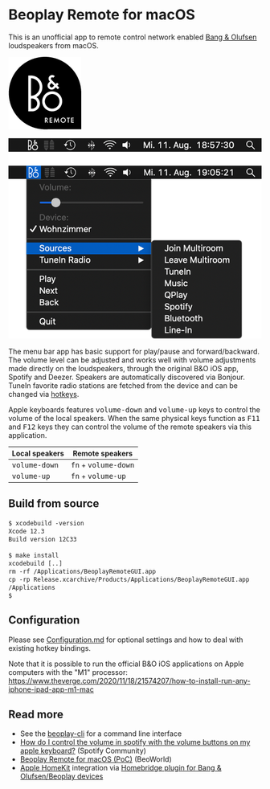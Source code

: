 # Beoplay Remote for macOS

This is an unofficial app to remote control network enabled [Bang & Olufsen](https://www.bang-olufsen.com/) loudspeakers from macOS.

![AppIcon](./screenshot_app_icon.png)


![Screenshot](./screenshot.png)

The menu bar app has basic support for play/pause and forward/backward. The volume level can be adjusted and works well with volume adjustments made directly on the loudspeakers, through the original B&O iOS app, Spotify and Deezer. Speakers are automatically discovered via Bonjour. TuneIn favorite radio stations are fetched from the device and can be changed via [hotkeys](Configuration.md#hotkeys--keyboard-shortcuts).



Apple keyboards features <kbd>volume-down</kbd> and <kbd>volume-up</kbd> keys to control the volume of the local speakers. When the same physical keys function as <kbd>F11</kbd> and <kbd>F12</kbd> keys they can control the volume of the remote speakers via this application.

| Local speakers           | Remote speakers                        |
| ------------------------ | -------------------------------------- |
| <kbd>volume-down</kbd>   | <kbd>fn</kbd> + <kbd>volume-down</kbd> |
| <kbd>volume-up</kbd>     | <kbd>fn</kbd> + <kbd>volume-up</kbd>   |


## Build from source
```
$ xcodebuild -version
Xcode 12.3
Build version 12C33

$ make install
xcodebuild [..]
rm -rf /Applications/BeoplayRemoteGUI.app
cp -rp Release.xcarchive/Products/Applications/BeoplayRemoteGUI.app /Applications
$
```


## Configuration
Please see [Configuration.md](Configuration.md) for optional settings and how to deal with existing hotkey bindings.

Note that it is possible to run the official B&O iOS applications on Apple computers with the "M1" processor: https://www.theverge.com/2020/11/18/21574207/how-to-install-run-any-iphone-ipad-app-m1-mac


## Read more
* See the [beoplay-cli](https://github.com/tlk/beoplay-macos-remote-cli) for a command line interface
* [How do I control the volume in spotify with the volume buttons on my apple keyboard?](https://community.spotify.com/t5/Desktop-Mac/How-do-I-control-the-volume-in-spotify-with-the-volume-buttons/m-p/4726068) (Spotify Community)
* [Beoplay Remote for macOS (PoC)](https://forum.beoworld.org/forums/t/37724.aspx) (BeoWorld)
* [Apple HomeKit](https://en.wikipedia.org/wiki/HomeKit) integration via [Homebridge plugin for Bang & Olufsen/Beoplay devices](https://github.com/connectjunkie/homebridge-beoplay)
